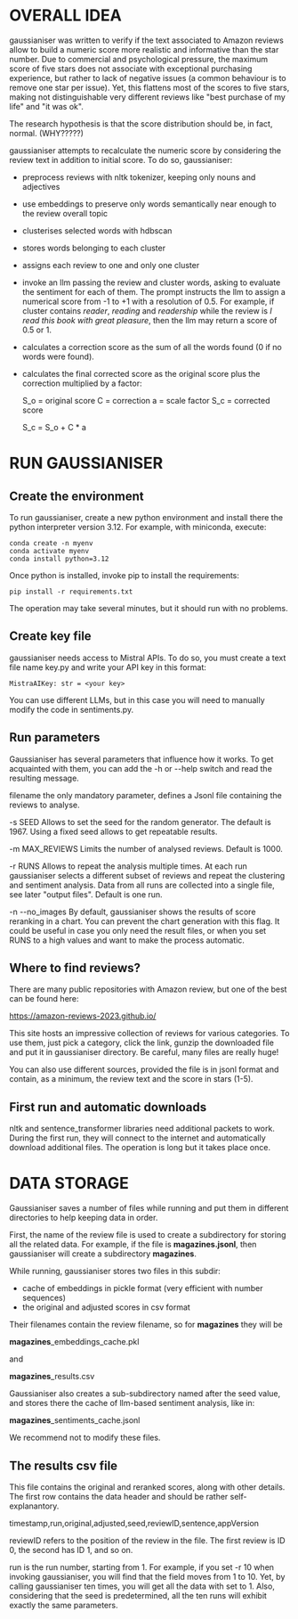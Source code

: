 # OVERALL IDEA

gaussianiser was written to verify if the text associated to Amazon reviews
allow to build a numeric score more realistic and informative than the star
number.
Due to commercial and psychological pressure, the maximum score of five stars
does not associate with exceptional purchasing experience, but rather to lack
of negative issues (a common behaviour is to remove one star per issue).
Yet, this flattens most of the scores to five stars, making not distinguishable
very different reviews like "best purchase of my life" and "it was ok".

The research hypothesis is that the score distribution should be, in fact,
normal. (WHY?????)

gaussianiser attempts to recalculate the numeric score by considering the
review text in addition to initial score. To do so, gaussianiser:

- preprocess reviews with nltk tokenizer, keeping only nouns and adjectives
- use embeddings to preserve only words semantically near enough to the
  review overall topic
- clusterises selected words with hdbscan
- stores words belonging to each cluster
- assigns each review to one and only one cluster
- invoke an llm passing the review and cluster words, asking to evaluate
  the sentiment for each of them. The prompt instructs the llm to assign
  a numerical score from -1 to +1 with a resolution of 0.5.
  For example, if cluster contains _reader_, _reading_ and _readership_
  while the review is _I read this book with great pleasure_, then the
  llm may return a score of 0.5 or 1.
- calculates a correction score as the sum of all the words found (0 if
  no words were found).
- calculates the final corrected score as the original score plus the
  correction multiplied by a factor:

    S_o = original score
    C = correction
    a = scale factor
    S_c = corrected score

    S_c = S_o + C * a
    
# RUN GAUSSIANISER

## Create the environment

To run gaussianiser, create a new python environment and install there the
python interpreter version 3.12.
For example, with miniconda, execute:

    conda create -n myenv
    conda activate myenv
    conda install python=3.12

Once python is installed, invoke pip to install the requirements:

    pip install -r requirements.txt

The operation may take several minutes, but it should run with no problems.

## Create key file

gaussianiser needs access to Mistral APIs. To do so, you must create a text
file name key.py and write your API key in this format:

    MistraAIKey: str = <your key>

You can use different LLMs, but in this case you will need to manually modify
the code in sentiments.py.

## Run parameters

Gaussianiser has several parameters that influence how it works.
To get acquainted with them, you can add the -h or --help switch and
read the resulting message.

filename
  the only mandatory parameter, defines a Jsonl file containing the
  reviews to analyse.
  
-s SEED
  Allows to set the seed for the random generator. The default is 1967.
  Using a fixed seed allows to get repeatable results.

-m MAX_REVIEWS
  Limits the number of analysed reviews. Default is 1000.

-r RUNS
  Allows to repeat the analysis multiple times. At each run gaussianiser
  selects a different subset of reviews and repeat the clustering and
  sentiment analysis. Data from all runs are collected into a single file,
  see later "output files".
  Default is one run.

-n --no_images
  By default, gaussianiser shows the results of score reranking in a chart.
  You can prevent the chart generation with this flag. It could be useful
  in case you only need the result files, or when you set RUNS to a high
  values and want to make the process automatic.

## Where to find reviews?

  There are many public repositories with Amazon review, but one of the best
  can be found here:
  
  https://amazon-reviews-2023.github.io/

  This site hosts an impressive collection of reviews for various categories.
  To use them, just pick a category, click the <review> link, gunzip the
  downloaded file and put it in gaussianiser directory.
  Be careful, many files are really huge!

  You can also use different sources, provided the file is in jsonl format
  and contain, as a minimum, the review text and the score in stars (1-5).

## First run and automatic downloads

nltk and sentence_transformer libraries need additional packets to work.
During the first run, they will connect to the internet and automatically
download additional files. The operation is long but it takes place once.

# DATA STORAGE

Gaussianiser saves a number of files while running and put them in different
directories to help keeping data in order.

First, the name of the review file is used to create a subdirectory for storing
all the related data. For example, if the file is **magazines.jsonl**, then
gaussianiser will create a subdirectory **magazines**.

While running, gaussianiser stores two files in this subdir:
- cache of embeddings in pickle format (very efficient with number sequences)
- the original and adjusted scores in csv format

Their filenames contain the review filename, so for **magazines** they will be

  **magazines**_embeddings_cache.pkl

and

  **magazines**_results.csv

Gaussianiser also creates a sub-subdirectory named after the seed value, and
stores there the cache of llm-based sentiment analysis, like in:

  **magazines**_sentiments_cache.jsonl

We recommend not to modify these files.

## The results csv file

This file contains the original and reranked scores, along with other details.
The first row contains the data header and should be rather self-explanantory.

  timestamp,run,original,adjusted,seed,reviewID,sentence,appVersion

reviewID refers to the position of the review in the file. The first review is
ID 0, the second has ID 1, and so on.

run is the run number, starting from 1. For example, if you set -r 10 when
invoking gaussianiser, you will find that the field <run> moves from 1 to 10.
Yet, by calling gaussianiser ten times, you will get all the data with <run>
set to 1. Also, considering that the seed is predetermined, all the ten runs
will exhibit exactly the same parameters.
